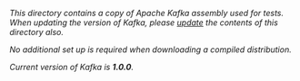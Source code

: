 _This directory contains a copy of Apache Kafka assembly used for tests. When updating the version 
of Kafka, please [update](https://kafka.apache.org/downloads) the contents of this directory also._

_No additional set up is required when downloading a compiled distribution._

_Current version of Kafka is **1.0.0**._
